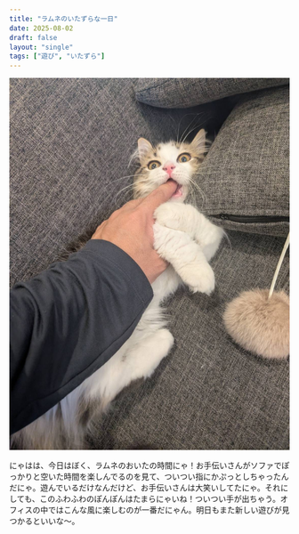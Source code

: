 ```yaml
---
title: "ラムネのいたずらな一日"
date: 2025-08-02
draft: false
layout: "single"
tags: ["遊び", "いたずら"]
---
```


![今日のぼく](/images/cat-2025-08-02T01-10-10.jpg)

にゃはは、今日はぼく、ラムネのおいたの時間にゃ！お手伝いさんがソファでぽっかりと空いた時間を楽しんでるのを見て、ついつい指にかぷっとしちゃったんだにゃ。遊んでいるだけなんだけど、お手伝いさんは大笑いしてたにゃ。それにしても、このふわふわのぽんぽんはたまらにゃいね！ついつい手が出ちゃう。オフィスの中ではこんな風に楽しむのが一番だにゃん。明日もまた新しい遊びが見つかるといいな〜。